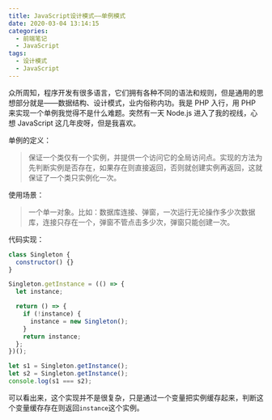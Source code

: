 ```yaml
---
title: JavaScript设计模式——单例模式
date: 2020-03-04 13:14:15
categories:
  - 前端笔记
  - JavaScript
tags:
  - 设计模式
  - JavaScript
---
```


众所周知，程序开发有很多语言，它们拥有各种不同的语法和规则，但是通用的思想部分就是——数据结构、设计模式，业内俗称内功。我是 PHP 入行，用 PHP 来实现一个单例我觉得不是什么难题。突然有一天 Node.js 进入了我的视线，心想 JavaScript 这几年皮呀，但是我喜欢。

单例的定义：

> 保证一个类仅有一个实例，并提供一个访问它的全局访问点。实现的方法为先判断实例是否存在，如果存在则直接返回，否则就创建实例再返回，这就保证了一个类只实例化一次。

使用场景：

> 一个单一对象。比如：数据库连接、弹窗，一次运行无论操作多少次数据库，连接只存在一个，弹窗不管点击多少次，弹窗只能创建一次。

代码实现：

```javascript
class Singleton {
  constructor() {}
}

Singleton.getInstance = (() => {
  let instance;

  return () => {
    if (!instance) {
      instance = new Singleton();
    }
    return instance;
  };
})();

let s1 = Singleton.getInstance();
let s2 = Singleton.getInstance();
console.log(s1 === s2);
```

可以看出来，这个实现并不是很复杂，只是通过一个变量把实例缓存起来，判断这个变量缓存存在则返回`instance`这个实例。
